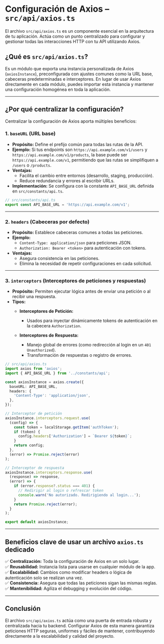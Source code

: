 
# Configuración de Axios – `src/api/axios.ts`

El archivo `src/api/axios.ts` es un componente esencial en la arquitectura de tu aplicación. Actúa como un punto centralizado para configurar y gestionar todas las interacciones HTTP con tu API utilizando Axios.

## ¿Qué es `src/api/axios.ts`?

Es un módulo que exporta una instancia personalizada de Axios (`axiosInstance`), preconfigurada con ajustes comunes como la URL base, cabeceras predeterminadas e interceptores. En lugar de usar Axios directamente en cada módulo, puedes importar esta instancia y mantener una configuración homogénea en toda la aplicación.

---

## ¿Por qué centralizar la configuración?

Centralizar la configuración de Axios aporta múltiples beneficios:

### 1. `baseURL` (URL base)

- **Propósito:** Define el prefijo común para todas las rutas de la API.
- **Ejemplo:** Si tus endpoints son `https://api.example.com/v1/users` y `https://api.example.com/v1/products`, la base puede ser `https://api.example.com/v1`, permitiendo que las rutas se simplifiquen a `/users` o `/products`.
- **Ventajas:**
  - Facilita el cambio entre entornos (desarrollo, staging, producción).
  - Reduce redundancia y errores al escribir URLs.
- **Implementación:** Se configura con la constante `API_BASE_URL` definida en `src/constants/api.ts`.

```ts
// src/constants/api.ts
export const API_BASE_URL = 'https://api.example.com/v1';
```

---

### 2. `headers` (Cabeceras por defecto)

- **Propósito:** Establece cabeceras comunes a todas las peticiones.
- **Ejemplo:**
  - `Content-Type: application/json` para peticiones JSON.
  - `Authorization: Bearer <token>` para autenticación con tokens.
- **Ventajas:**
  - Asegura consistencia en las peticiones.
  - Elimina la necesidad de repetir configuraciones en cada solicitud.

---

### 3. `interceptors` (Interceptores de peticiones y respuestas)

- **Propósito:** Permiten ejecutar lógica antes de enviar una petición o al recibir una respuesta.
- **Tipos:**
  - **Interceptores de Petición:**
    - Usados para inyectar dinámicamente tokens de autenticación en la cabecera `Authorization`.

  - **Interceptores de Respuesta:**
    - Manejo global de errores (como redirección al login en un `401 Unauthorized`).
    - Transformación de respuestas o registro de errores.

```ts
// src/api/axios.ts
import axios from 'axios';
import { API_BASE_URL } from '../constants/api';

const axiosInstance = axios.create({
  baseURL: API_BASE_URL,
  headers: {
    'Content-Type': 'application/json',
  },
});

// Interceptor de petición
axiosInstance.interceptors.request.use(
  (config) => {
    const token = localStorage.getItem('authToken');
    if (token) {
      config.headers['Authorization'] = `Bearer ${token}`;
    }
    return config;
  },
  (error) => Promise.reject(error)
);

// Interceptor de respuesta
axiosInstance.interceptors.response.use(
  (response) => response,
  (error) => {
    if (error.response?.status === 401) {
      // Redirigir al login o refrescar token
      console.warn('No autorizado. Redirigiendo al login...');
    }
    return Promise.reject(error);
  }
);

export default axiosInstance;
```

---

## Beneficios clave de usar un archivo `axios.ts` dedicado

✅ **Centralización:** Toda la configuración de Axios en un solo lugar.  
✅ **Reusabilidad:** Instancia lista para usarse en cualquier módulo de la app.  
✅ **Escalabilidad:** Cambios como modificar headers o lógica de autenticación solo se realizan una vez.  
✅ **Consistencia:** Asegura que todas las peticiones sigan las mismas reglas.  
✅ **Mantenibilidad:** Agiliza el debugging y evolución del código.

---

## Conclusión

El archivo `src/api/axios.ts` actúa como una puerta de entrada robusta y centralizada hacia tu backend. Configurar Axios de esta manera garantiza peticiones HTTP seguras, uniformes y fáciles de mantener, contribuyendo directamente a la escalabilidad y calidad del proyecto.
